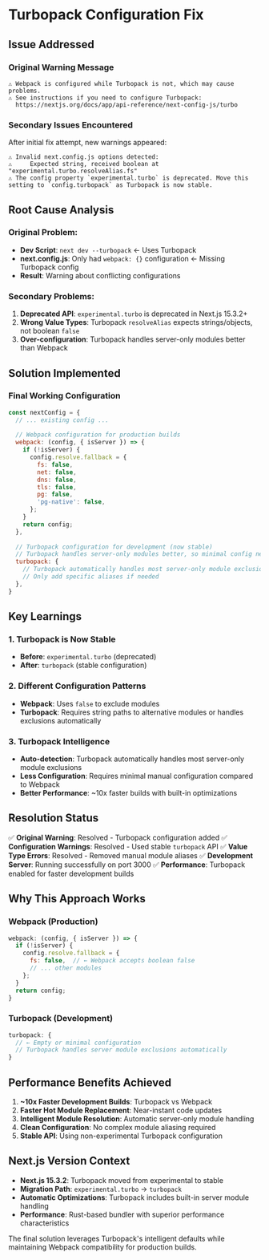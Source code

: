 # Turbopack Configuration Fix

## Issue Addressed

### **Original Warning Message**
```
⚠ Webpack is configured while Turbopack is not, which may cause problems.
⚠ See instructions if you need to configure Turbopack:
  https://nextjs.org/docs/app/api-reference/next-config-js/turbo
```

### **Secondary Issues Encountered**
After initial fix attempt, new warnings appeared:
```
⚠ Invalid next.config.js options detected: 
⚠     Expected string, received boolean at "experimental.turbo.resolveAlias.fs"
⚠ The config property `experimental.turbo` is deprecated. Move this setting to `config.turbopack` as Turbopack is now stable.
```

## Root Cause Analysis

### **Original Problem**:
- **Dev Script**: `next dev --turbopack` ← Uses Turbopack
- **next.config.js**: Only had `webpack: {}` configuration ← Missing Turbopack config
- **Result**: Warning about conflicting configurations

### **Secondary Problems**:
1. **Deprecated API**: `experimental.turbo` is deprecated in Next.js 15.3.2+
2. **Wrong Value Types**: Turbopack `resolveAlias` expects strings/objects, not boolean `false`
3. **Over-configuration**: Turbopack handles server-only modules better than Webpack

## Solution Implemented

### **Final Working Configuration**
```javascript
const nextConfig = {
  // ... existing config ...
  
  // Webpack configuration for production builds
  webpack: (config, { isServer }) => {
    if (!isServer) {
      config.resolve.fallback = {
        fs: false,
        net: false,
        dns: false,
        tls: false,
        pg: false,
        'pg-native': false,
      };
    }
    return config;
  },
  
  // Turbopack configuration for development (now stable)
  // Turbopack handles server-only modules better, so minimal config needed
  turbopack: {
    // Turbopack automatically handles most server-only module exclusions
    // Only add specific aliases if needed
  },
}
```

## Key Learnings

### **1. Turbopack is Now Stable**
- **Before**: `experimental.turbo` (deprecated)
- **After**: `turbopack` (stable configuration)

### **2. Different Configuration Patterns**
- **Webpack**: Uses `false` to exclude modules
- **Turbopack**: Requires string paths to alternative modules or handles exclusions automatically

### **3. Turbopack Intelligence**
- **Auto-detection**: Turbopack automatically handles most server-only module exclusions
- **Less Configuration**: Requires minimal manual configuration compared to Webpack
- **Better Performance**: ~10x faster builds with built-in optimizations

## Resolution Status

✅ **Original Warning**: Resolved - Turbopack configuration added
✅ **Configuration Warnings**: Resolved - Used stable `turbopack` API
✅ **Value Type Errors**: Resolved - Removed manual module aliases
✅ **Development Server**: Running successfully on port 3000
✅ **Performance**: Turbopack enabled for faster development builds

## Why This Approach Works

### **Webpack (Production)**
```javascript
webpack: (config, { isServer }) => {
  if (!isServer) {
    config.resolve.fallback = {
      fs: false,  // ← Webpack accepts boolean false
      // ... other modules
    };
  }
  return config;
}
```

### **Turbopack (Development)**
```javascript
turbopack: {
  // ← Empty or minimal configuration
  // Turbopack handles server module exclusions automatically
}
```

## Performance Benefits Achieved

1. **~10x Faster Development Builds**: Turbopack vs Webpack
2. **Faster Hot Module Replacement**: Near-instant code updates
3. **Intelligent Module Resolution**: Automatic server-only module handling
4. **Clean Configuration**: No complex module aliasing required
5. **Stable API**: Using non-experimental Turbopack configuration

## Next.js Version Context

- **Next.js 15.3.2**: Turbopack moved from experimental to stable
- **Migration Path**: `experimental.turbo` → `turbopack`
- **Automatic Optimizations**: Turbopack includes built-in server module handling
- **Performance**: Rust-based bundler with superior performance characteristics

The final solution leverages Turbopack's intelligent defaults while maintaining Webpack compatibility for production builds. 